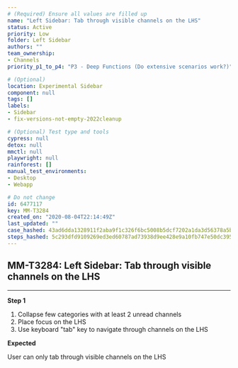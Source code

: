 ```yaml
---
# (Required) Ensure all values are filled up
name: "Left Sidebar: Tab through visible channels on the LHS"
status: Active
priority: Low
folder: Left Sidebar
authors: ""
team_ownership: 
- Channels
priority_p1_to_p4: "P3 - Deep Functions (Do extensive scenarios work?)"

# (Optional)
location: Experimental Sidebar
component: null
tags: []
labels: 
- Sidebar
- fix-versions-not-empty-2022cleanup

# (Optional) Test type and tools
cypress: null
detox: null
mmctl: null
playwright: null
rainforest: []
manual_test_environments: 
- Desktop
- Webapp

# Do not change
id: 6477117
key: MM-T3284
created_on: "2020-08-04T22:14:49Z"
last_updated: ""
case_hashed: 43ad6dda1328911f2aba9f1c326f6bc5008b5dcf7202a1da3d56378a5b1a7476943ed4fb435baf46f9cd4583ceb106f6
steps_hashed: 5c293dfd9109269ed3ed60787ad73938d9ee428e9a10fb747e50dc395a88ecd5009c9b8cac1cdd4bc52beb61a965a2a1
---
```


<!-- (Auto-generated) Based on frontmatter's "key" and "name" -->

## MM-T3284: Left Sidebar: Tab through visible channels on the LHS

---

**Step 1**

1. Collapse few categories with at least 2 unread channels 
2. Place focus on the LHS
3. Use keyboard "tab" key to navigate through channels on the LHS

**Expected**

User can only tab through visible channels on the LHS
